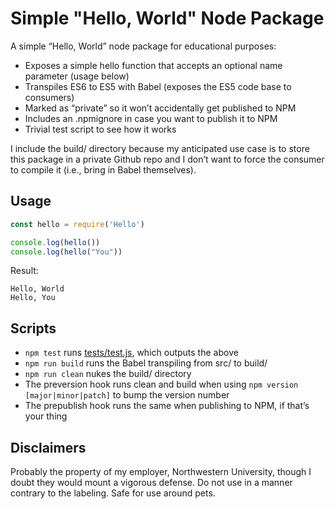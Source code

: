 # Simple "Hello, World" Node Package

A simple “Hello, World” node package for educational purposes:

* Exposes a simple hello function that accepts an optional name parameter (usage below)
* Transpiles ES6 to ES5 with Babel (exposes the ES5 code base to consumers)
* Marked as “private” so it won’t accidentally get published to NPM
* Includes an .npmignore in case you want to publish it to NPM
* Trivial test script to see how it works

I include the build/ directory because my anticipated use case is to store this package in a private Github repo and I don’t want to force the consumer to compile it (i.e., bring in Babel themselves).



## Usage

```javascript
const hello = require('Hello')

console.log(hello())
console.log(hello("You"))
```

Result:

```
Hello, World
Hello, You
```

## Scripts

* `npm test` runs [tests/test.js](tests/test.js), which outputs the above
* `npm run build` runs the Babel transpiling from src/ to build/
* `npm run clean` nukes the build/ directory
* The preversion hook runs clean and build when using `npm version [major|minor|patch]` to bump the version number
* The prepublish hook runs the same when publishing to NPM, if that’s your thing


## Disclaimers

Probably the property of my employer, Northwestern University, though I doubt they would mount a vigorous defense.  Do not use in a manner contrary to the labeling.  Safe for use around pets.